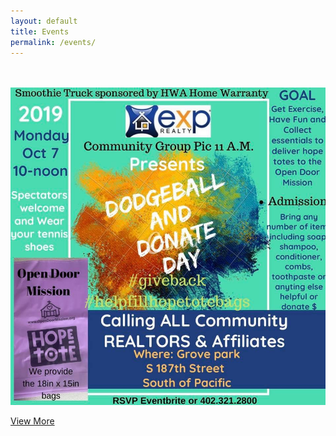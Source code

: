 ```yaml
---
layout: default
title: Events
permalink: /events/
---
```



<br><br>
<a href="https://www.eventbrite.com/e/dodgeball-and-donate-day-tickets-73831948345" target="_blank"><img src="/img/flyer.jpg" class="full-image"/></a>
<div class="center"><a href="https://www.eventbrite.com/e/dodgeball-and-donate-day-tickets-73831948345" target="_blank" class="simple-cta-link">View More</a>
